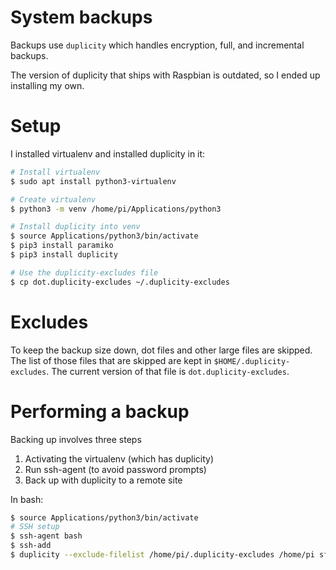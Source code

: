 # System backups

Backups use `duplicity` which handles encryption, full, and incremental backups.

The version of duplicity that ships with Raspbian is outdated, so I ended up
installing my own.

# Setup

I installed virtualenv and installed duplicity in it:

```bash
# Install virtualenv
$ sudo apt install python3-virtualenv

# Create virtualenv
$ python3 -m venv /home/pi/Applications/python3

# Install duplicity into venv
$ source Applications/python3/bin/activate
$ pip3 install paramiko
$ pip3 install duplicity

# Use the duplicity-excludes file
$ cp dot.duplicity-excludes ~/.duplicity-excludes
```

# Excludes

To keep the backup size down, dot files and other large files are skipped. The
list of those files that are skipped are kept in `$HOME/.duplicity-excludes`.
The current version of that file is `dot.duplicity-excludes`.

# Performing a backup

Backing up involves three steps

1.  Activating the virtualenv (which has duplicity)
1.  Run ssh-agent (to avoid password prompts)
1.  Back up with duplicity to a remote site

In bash:

```bash
$ source Applications/python3/bin/activate
# SSH setup
$ ssh-agent bash
$ ssh-add
$ duplicity --exclude-filelist /home/pi/.duplicity-excludes /home/pi sftp://pi@raspberrypi.local/bach_backup
```
